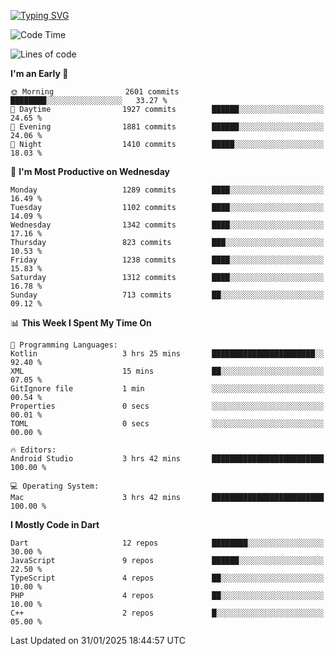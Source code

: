 
<a href="https://git.io/typing-svg"><img src="https://readme-typing-svg.demolab.com?font=Source+Code+Pro&pause=1000&random=false&width=435&lines=Hey+%F0%9F%A5%B6+iam+Yaskraz" alt="Typing SVG" /></a>
<!--START_SECTION:waka-->
![Code Time](http://img.shields.io/badge/Code%20Time-962%20hrs%203%20mins-blue)

![Lines of code](https://img.shields.io/badge/From%20Hello%20World%20I%27ve%20Written-4.9%20million%20lines%20of%20code-blue)

**I'm an Early 🐤** 

```text
🌞 Morning                2601 commits        ████████░░░░░░░░░░░░░░░░░   33.27 % 
🌆 Daytime                1927 commits        ██████░░░░░░░░░░░░░░░░░░░   24.65 % 
🌃 Evening                1881 commits        ██████░░░░░░░░░░░░░░░░░░░   24.06 % 
🌙 Night                  1410 commits        █████░░░░░░░░░░░░░░░░░░░░   18.03 % 
```
📅 **I'm Most Productive on Wednesday** 

```text
Monday                   1289 commits        ████░░░░░░░░░░░░░░░░░░░░░   16.49 % 
Tuesday                  1102 commits        ████░░░░░░░░░░░░░░░░░░░░░   14.09 % 
Wednesday                1342 commits        ████░░░░░░░░░░░░░░░░░░░░░   17.16 % 
Thursday                 823 commits         ███░░░░░░░░░░░░░░░░░░░░░░   10.53 % 
Friday                   1238 commits        ████░░░░░░░░░░░░░░░░░░░░░   15.83 % 
Saturday                 1312 commits        ████░░░░░░░░░░░░░░░░░░░░░   16.78 % 
Sunday                   713 commits         ██░░░░░░░░░░░░░░░░░░░░░░░   09.12 % 
```


📊 **This Week I Spent My Time On** 

```text
💬 Programming Languages: 
Kotlin                   3 hrs 25 mins       ███████████████████████░░   92.40 % 
XML                      15 mins             ██░░░░░░░░░░░░░░░░░░░░░░░   07.05 % 
GitIgnore file           1 min               ░░░░░░░░░░░░░░░░░░░░░░░░░   00.54 % 
Properties               0 secs              ░░░░░░░░░░░░░░░░░░░░░░░░░   00.01 % 
TOML                     0 secs              ░░░░░░░░░░░░░░░░░░░░░░░░░   00.00 % 

🔥 Editors: 
Android Studio           3 hrs 42 mins       █████████████████████████   100.00 % 

💻 Operating System: 
Mac                      3 hrs 42 mins       █████████████████████████   100.00 % 
```

**I Mostly Code in Dart** 

```text
Dart                     12 repos            ████████░░░░░░░░░░░░░░░░░   30.00 % 
JavaScript               9 repos             ██████░░░░░░░░░░░░░░░░░░░   22.50 % 
TypeScript               4 repos             ██░░░░░░░░░░░░░░░░░░░░░░░   10.00 % 
PHP                      4 repos             ██░░░░░░░░░░░░░░░░░░░░░░░   10.00 % 
C++                      2 repos             █░░░░░░░░░░░░░░░░░░░░░░░░   05.00 % 
```




 Last Updated on 31/01/2025 18:44:57 UTC
<!--END_SECTION:waka-->
